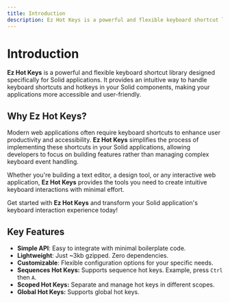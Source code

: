 ```yaml
---
title: Introduction
description: Ez Hot Keys is a powerful and flexible keyboard shortcut library designed specifically for Solid applications. It provides an intuitive way to handle keyboard shortcuts and hotkeys in your Solid components, making your applications more accessible and user-friendly.
---
```


# Introduction

**Ez Hot Keys** is a powerful and flexible keyboard shortcut library designed specifically for Solid applications. It provides an intuitive way to handle keyboard shortcuts and hotkeys in your Solid components, making your applications more accessible and user-friendly.

## Why Ez Hot Keys?

Modern web applications often require keyboard shortcuts to enhance user productivity and accessibility. **Ez Hot Keys** simplifies the process of implementing these shortcuts in your Solid applications, allowing developers to focus on building features rather than managing complex keyboard event handling.

Whether you're building a text editor, a design tool, or any interactive web application, **Ez Hot Keys** provides the tools you need to create intuitive keyboard interactions with minimal effort.

Get started with **Ez Hot Keys** and transform your Solid application's keyboard interaction experience today!

## Key Features

- **Simple API**: Easy to integrate with minimal boilerplate code.
- **Lightweight**: Just ~3kb gzipped. Zero dependencies.
- **Customizable**: Flexible configuration options for your specific needs.
- **Sequences Hot Keys:** Supports sequence hot keys. Example, press `Ctrl` then `A`.
- **Scoped Hot Keys:** Separate and manage hot keys in different scopes.
- **Global Hot Keys:** Supports global hot keys.
